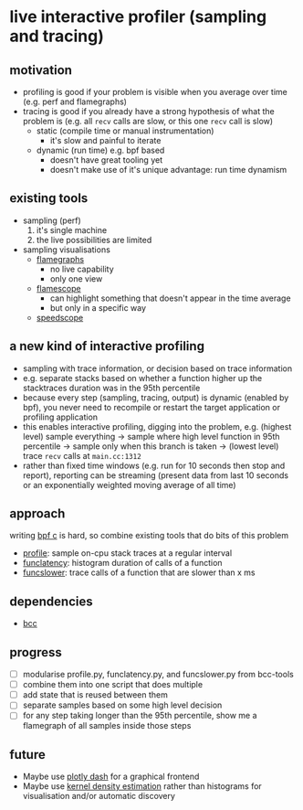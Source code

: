 # live interactive profiler (sampling and tracing)

## motivation

- profiling is good if your problem is visible when you average over time (e.g. perf and flamegraphs)
- tracing is good if you already have a strong hypothesis of what the problem is (e.g. all `recv` calls are slow, or this one `recv` call is slow)
    - static (compile time or manual instrumentation)
        - it's slow and painful to iterate
    - dynamic (run time) e.g. bpf based
        - doesn't have great tooling yet
        - doesn't make use of it's unique advantage: run time dynamism

## existing tools

- sampling (perf)
    1. it's single machine
    2. the live possibilities are limited
- sampling visualisations
    - [flamegraphs](github.com/brendangregg/flamegraph#flame-graphs-visualize-profiled-code)
        - no live capability
        - only one view
    - [flamescope](github.com/netflix/flamescope#flamescope)
        - can highlight something that doesn't appear in the time average
        - but only in a specific way
    - [speedscope](github.com/jlfwong/speedscope#speedscope)

## a new kind of interactive profiling

- sampling with trace information, or decision based on trace information
- e.g. separate stacks based on whether a function higher up the stacktraces duration was in the 95th percentile
- because every step (sampling, tracing, output) is dynamic (enabled by bpf), you never need to recompile or restart the target application or profiling application
- this enables interactive profiling, digging into the problem, e.g. (highest level) sample everything -> sample where high level function in 95th percentile -> sample only when this branch is taken -> (lowest level) trace `recv` calls at `main.cc:1312`
- rather than fixed time windows (e.g. run for 10 seconds then stop and report), reporting can be streaming (present data from last 10 seconds or an exponentially weighted moving average of all time)

## approach

writing [bpf c](github.com/iovisor/bcc) is hard, so combine existing tools that do bits of this problem
- [profile](github.com/iovisor/bcc/blob/master/tools/profile.py): sample on-cpu stack traces at a regular interval
- [funclatency](github.com/iovisor/bcc/blob/master/tools/funclatency.py): histogram duration of calls of a function
- [funcslower](github.com/iovisor/bcc/blob/master/tools/funcslower.py): trace calls of a function that are slower than x ms

## dependencies

- [bcc](https://github.com/iovisor/bcc/blob/master/INSTALL.md)

## progress

- [ ] modularise profile.py, funclatency.py, and funcslower.py from bcc-tools
- [ ] combine them into one script that does multiple
- [ ] add state that is reused between them
- [ ] separate samples based on some high level decision
- [ ] for any step taking longer than the 95th percentile, show me a flamegraph of all samples inside those steps

## future

- Maybe use [plotly dash](https://dash.plotly.com/interactive-graphing) for a graphical frontend
- Maybe use [kernel density estimation](https://scikit-learn.org/stable/modules/density.html#kernel-density-estimation) rather than histograms for visualisation and/or automatic discovery
